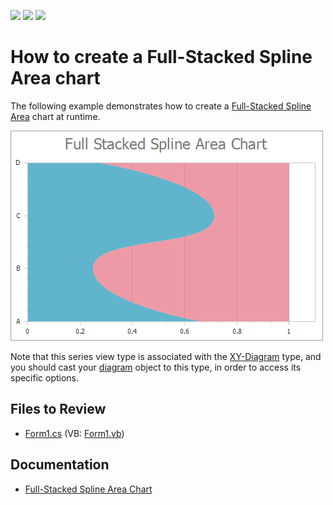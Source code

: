 <!-- default badges list -->
![](https://img.shields.io/endpoint?url=https://codecentral.devexpress.com/api/v1/VersionRange/128573454/14.2.3%2B)
[![](https://img.shields.io/badge/Open_in_DevExpress_Support_Center-FF7200?style=flat-square&logo=DevExpress&logoColor=white)](https://supportcenter.devexpress.com/ticket/details/E1052)
[![](https://img.shields.io/badge/📖_How_to_use_DevExpress_Examples-e9f6fc?style=flat-square)](https://docs.devexpress.com/GeneralInformation/403183)
<!-- default badges end -->

# How to create a Full-Stacked Spline Area chart

The following example demonstrates how to create a [Full-Stacked Spline Area](https://docs.devexpress.com/WindowsForms/3941/controls-and-libraries/chart-control/series-views/2d-series-views/area-series-views/full-stacked-spline-area-chart?p=netframework) chart at runtime.

![Chart](./images/Chart.png)

Note that this series view type is associated with the [XY-Diagram](https://docs.devexpress.com/WindowsForms/5908/controls-and-libraries/chart-control/diagram/xy-diagram?p=netframework) type, and you should cast your [diagram](https://docs.devexpress.com/WindowsForms/DevExpress.XtraCharts.ChartControl.Diagram?p=netframework) object to this type, in order to access its specific options.

## Files to Review

* [Form1.cs](./CS/FullStackedSplineAreaChart/Form1.cs) (VB: [Form1.vb](./VB/FullStackedSplineAreaChart/Form1.vb))

## Documentation

* [Full-Stacked Spline Area Chart](https://docs.devexpress.com/WindowsForms/3941/controls-and-libraries/chart-control/series-views/2d-series-views/area-series-views/full-stacked-spline-area-chart)

